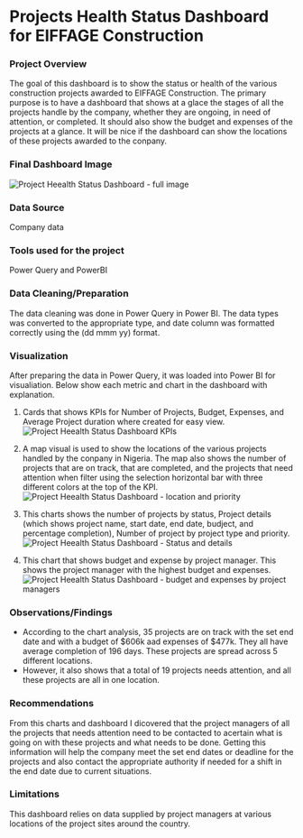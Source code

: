 # Projects Health Status Dashboard for EIFFAGE Construction

### Project Overview

The goal of this dashboard is to show the status or health of the various construction projects awarded to EIFFAGE Construction. The primary purpose is to have a dashboard that shows at a glace the stages of all the projects handle by the company, whether they are ongoing, in need of attention, or completed. It should also show the budget and expenses of the projects at a glance. It will be nice if the dashboard can show the locations of these projects awarded to the conpany.

### Final Dashboard Image

![Project Heealth Status Dashboard - full image](https://github.com/user-attachments/assets/efc1d2bb-c6e5-43f3-bb0a-1be9fc6c9e2d)



### Data Source
Company data

### Tools used for the project

Power Query and PowerBI


### Data Cleaning/Preparation

The data cleaning was done in Power Query in Power BI. The data types was converted to the appropriate type, and date column was formatted correctly using the (dd mmm yy) format.


### Visualization

After preparing the data in Power Query, it was loaded into Power BI for visualiation. Below show each metric and chart in the dashboard with explanation.

1. Cards that shows KPIs for Number of Projects, Budget, Expenses, and Average Project duration where created for easy view.
![Project Heealth Status Dashboard KPIs](https://github.com/user-attachments/assets/29d15059-4346-41a2-a455-5ffd665d15e9)

2. A map visual is used to show the locations of the various projects handled by the conpany in Nigeria. The map also shows the number of projects that are on track, that are completed, and the projects that need attention when filter using the selection horizontal bar with three different colors at the top of the KPI.
![Project Heealth Status Dashboard - location and priority](https://github.com/user-attachments/assets/46edf535-28da-49f5-b520-a300743fd769)

3. This charts shows the number of projects by status, Project details (which shows project name, start date, end date, budject, and percentage completion), Number of project by project type and priority. 
![Project Heealth Status Dashboard - Status and details](https://github.com/user-attachments/assets/9a180c1d-f46d-465f-b6a3-10f51b94bd4e)

4. This chart that shows budget and expense by project manager. This shows the project manager with the highest budget and expenses.
![Project Heealth Status Dashboard - budget and expenses by project managers](https://github.com/user-attachments/assets/1675124b-d76b-45e9-9663-64661d48a9a3)


### Observations/Findings

- According to the chart analysis, 35 projects are on track with the set end date and with a budget of $606k aad expenses of $477k. They all have average completion of 196 days. These projects are spread across 5 different locations.
- However, it also shows that a total of 19 projects needs attention, and all these projects are all in one location.


### Recommendations

From this charts and dashboard I dicovered that the project managers of all the projects that needs attention need to be contacted to acertain what is going on with these projects and what needs to be done. Getting this information will help the company meet the set end dates or deadline for the projects and also contact the appropriate authority if needed for a shift in the end date due to current situations.


### Limitations

This dashboard relies on data supplied by project managers at various locations of the project sites around the country.





